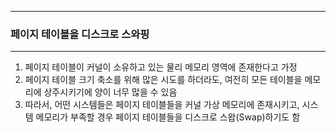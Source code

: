 -----
### 페이지 테이블을 디스크로 스와핑
-----
1. 페이지 테이블이 커널이 소유하고 있는 물리 메모리 영역에 존재한다고 가정
2. 페이지 테이블 크기 축소를 위해 많은 시도를 하더라도, 여전히 모든 테이블을 메모리에 상주시키기에 양이 너무 많을 수 있음
3. 따라서, 어떤 시스템들은 페이지 테이블들을 커널 가상 메모리에 존재시키고, 시스템 메모리가 부족할 경우 페이지 테이블들을 디스크로 스왑(Swap)하기도 함
   
